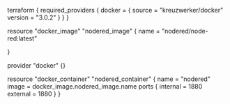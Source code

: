 terraform {
  required_providers {
    docker = {
      source  = "kreuzwerker/docker"
      version = "3.0.2"
    }
  }
}


resource "docker_image" "nodered_image" {
  name = "nodered/node-red:latest"
  
}

provider "docker" {}


resource "docker_container" "nodered_container" {
  name  = "nodered"
  image = docker_image.nodered_image.name
  ports {
    internal = 1880
    external = 1880 
  }
}